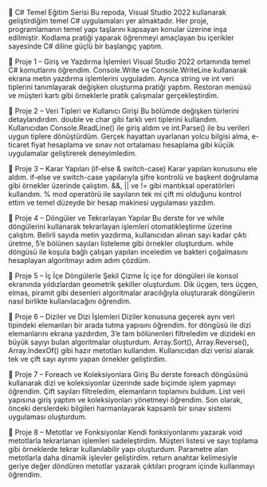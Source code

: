 🧩 C# Temel Eğitim Serisi
Bu repoda, Visual Studio 2022 kullanarak geliştirdiğim temel C# uygulamaları yer almaktadır. Her proje, programlamanın temel yapı taşlarını kapsayan konular üzerine inşa edilmiştir. Kodlama pratiği yaparak öğrenmeyi amaçlayan bu içerikler sayesinde C# diline güçlü bir başlangıç yaptım.

🔹 Proje 1 – Giriş ve Yazdırma İşlemleri
Visual Studio 2022 ortamında temel C# komutlarını öğrendim. Console.Write ve Console.WriteLine kullanarak ekrana metin yazdırma işlemlerini uyguladım. Ayrıca string ve int veri tiplerini tanımlayarak değişken oluşturma pratiği yaptım. Restoran menüsü ve müşteri kartı gibi örneklerle pratik çalışmalar gerçekleştirdim.

🔹 Proje 2 – Veri Tipleri ve Kullanıcı Girişi
Bu bölümde değişken türlerini detaylandırdım. double ve char gibi farklı veri tiplerini kullandım. Kullanıcıdan Console.ReadLine() ile giriş aldım ve int.Parse() ile bu verileri uygun tiplere dönüştürdüm. Gerçek hayattan uyarlanan yolcu bilgisi alma, e-ticaret fiyat hesaplama ve sınav not ortalaması hesaplama gibi küçük uygulamalar geliştirerek deneyimledim.

🔹 Proje 3 – Karar Yapıları (if-else & switch-case)
Karar yapıları konusunu ele aldım. if-else ve switch-case yapılarıyla şifre kontrolü ve başkent doğrulama gibi örnekler üzerinde çalıştım. &&, || ve != gibi mantıksal operatörleri kullandım. % mod operatörü ile sayıların tek mi çift mi olduğunu kontrol ettim ve temel düzeyde bir hesap makinesi uygulaması yazdım.

🔹 Proje 4 – Döngüler ve Tekrarlayan Yapılar
Bu derste for ve while döngülerini kullanarak tekrarlayan işlemleri otomatikleştirme üzerine çalıştım. Belirli sayıda metin yazdırma, kullanıcıdan alınan sayı kadar çıktı üretme, 5’e bölünen sayıları listeleme gibi örnekler oluşturdum. while döngüsü ile koşula bağlı çalışan yapıları inceledim ve bakteri çoğalmasını hesaplayan algoritmayı adım adım çözdüm.

🔹 Proje 5 – İç İçe Döngülerle Şekil Çizme
İç içe for döngüleri ile konsol ekranında yıldızlardan geometrik şekiller oluşturdum. Dik üçgen, ters üçgen, elmas, piramit gibi desenleri algoritmalar aracılığıyla oluşturarak döngülerin nasıl birlikte kullanılacağını öğrendim.

🔹 Proje 6 – Diziler ve Dizi İşlemleri
Diziler konusuna geçerek aynı veri tipindeki elemanları bir arada tutma yapısını öğrendim. for döngüsü ile dizi elemanlarını ekrana yazdırdım, 3’e tam bölünenleri filtreledim ve dizideki en büyük sayıyı bulan algoritmalar oluşturdum. Array.Sort(), Array.Reverse(), Array.IndexOf() gibi hazır metotları kullandım. Kullanıcıdan dizi verisi alarak tek ve çift sayı ayrımı yapan örnekler geliştirdim.

🔹 Proje 7 – Foreach ve Koleksiyonlara Giriş
Bu derste foreach döngüsünü kullanarak dizi ve koleksiyonlar üzerinde sade biçimde işlem yapmayı öğrendim. Çift sayıları filtreledim, elemanların toplamını buldum. List veri yapısına giriş yaptım ve koleksiyonları yönetmeyi öğrendim. Son olarak, önceki derslerdeki bilgileri harmanlayarak kapsamlı bir sınav sistemi uygulaması oluşturdum.

🔹 Proje 8 – Metotlar ve Fonksiyonlar
Kendi fonksiyonlarımı yazarak void metotlarla tekrarlanan işlemleri sadeleştirdim. Müşteri listesi ve sayı toplama gibi örneklerde tekrar kullanılabilir yapı oluşturdum. Parametre alan metotlarla daha dinamik işlevler geliştirdim. return anahtar kelimesiyle geriye değer döndüren metotlar yazarak çıktıları program içinde kullanmayı öğrendim.
